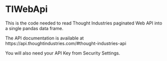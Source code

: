 # TIWebApi
This is the code needed to read Thought Industries paginated Web API into a single pandas data frame.</p>
<p>The API documentation is available at https://api.thoughtindustries.com/#thought-industries-api</p>
<p>You will also need your API Key from Security Settings. 
